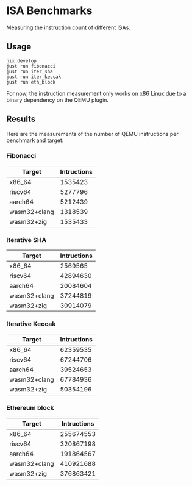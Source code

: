 # ISA Benchmarks

Measuring the instruction count of different ISAs.

## Usage

```
nix develop
just run fibonacci
just run iter_sha
just run iter_keccak
just run eth_block
```

For now, the instruction measurement only works on x86 Linux due to a binary dependency on the QEMU plugin.

## Results

Here are the measurements of the number of QEMU instructions per benchmark and target:

### Fibonacci

|Target|Intructions|
|------|---------|
|x86_64|  1535423|
|riscv64| 5277796|
|aarch64| 5212439|
|wasm32+clang|  1318539|
|wasm32+zig|  1535433|

### Iterative SHA

|Target|Intructions|
|-------|---------|
|x86_64 |  2569565|
|riscv64| 42894630|
|aarch64| 20084604|
|wasm32+clang| 37244819|
|wasm32+zig| 30914079|

### Iterative Keccak

|Target|Intructions|
|-------|---------|
|x86_64 | 62359535|
|riscv64| 67244706|
|aarch64| 39524653|
|wasm32+clang| 67784936|
|wasm32+zig| 50354196|

### Ethereum block

|Target|Intructions|
|------|---------|
|x86_64| 255674553|
|riscv64|320867198|
|aarch64|191864567|
|wasm32+clang|410921688|
|wasm32+zig|376863421|
